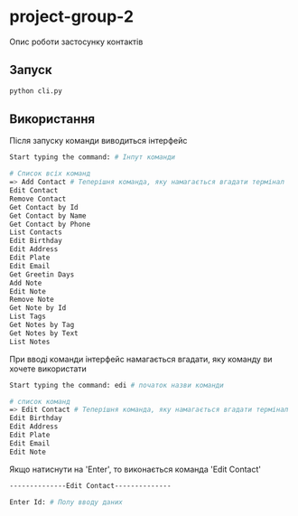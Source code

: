 # project-group-2

Опис роботи застосунку контактів

## Запуск

```bash
python cli.py
```

## Використання

Після запуску команди виводиться інтерфейс

```bash
Start typing the command: # Інпут команди

# Cписок всіх команд
=> Add Contact # Теперішня команда, яку намагається вгадати термінал
Edit Contact 
Remove Contact
Get Contact by Id
Get Contact by Name
Get Contact by Phone
List Contacts
Edit Birthday
Edit Address
Edit Plate
Edit Email
Get Greetin Days
Add Note
Edit Note
Remove Note
Get Note by Id
List Tags
Get Notes by Tag
Get Notes by Text
List Notes
```
При вводі команди інтерфейс намагається вгадати, яку команду ви хочете використати

```bash
Start typing the command: edi # початок назви команди

# список команд
=> Edit Contact # Теперішня команда, яку намагається вгадати термінал
Edit Birthday
Edit Address
Edit Plate
Edit Email
Edit Note
```
Якщо натиснути на 'Enter', то виконається команда 'Edit Contact'

```bash
--------------Edit Contact--------------

Enter Id: # Полу вводу даних
```
